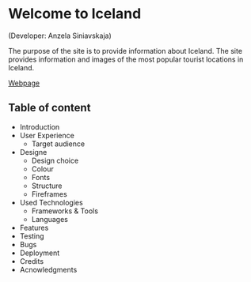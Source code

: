 # Welcome to Iceland

(Developer: Anzela Siniavskaja)

 The purpose of the site is to provide information about Iceland. The site provides information and images of the most popular tourist locations in Iceland.

 [Webpage](https://angela-sin.github.io/PROJECT1/)

 ## Table of content

* Introduction
* User Experience 
  * Target audience
* Designe 
  * Design choice
  * Colour
  * Fonts
  * Structure
  * Fireframes
* Used Technologies
  * Frameworks & Tools
  * Languages
* Features
* Testing
* Bugs
* Deployment
* Credits
* Acnowledgments
 

